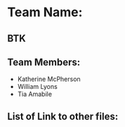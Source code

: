 # Team Name:

## BTK

## Team Members:

* Katherine McPherson
* William Lyons
* Tia Amabile


## List of Link to other files:
